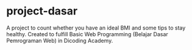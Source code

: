 # project-dasar
A project to count whether you have an ideal BMI and some tips to stay healthy. Created to fulfill Basic Web Programming (Belajar Dasar Pemrograman Web) in Dicoding Academy.
